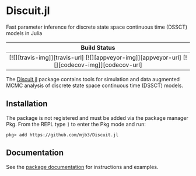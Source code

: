 # Discuit.jl
Fast parameter inference for discrete state space continuous time (DSSCT) models in Julia

| **Build Status**                                                                                |
|:-----------------------------------------------------------------------------------------------:|
| [![][travis-img]][travis-url] [![][appveyor-img]][appveyor-url] [![][codecov-img]][codecov-url] |

The [Discuit.jl][discuit_repo] package contains tools for simulation and data augmented MCMC analysis of discrete state space continuous time (DSSCT) models.

## Installation

The package is not registered and must be added via the package manager Pkg.
From the REPL type `]` to enter the Pkg mode and run:

```
pkg> add https://github.com/mjb3/Discuit.jl
```

## Documentation

See the [package documentation][discuit_docs] for instructions and examples.

[discuit_repo]: https://github.com/mjb3/Discuit.jl
[discuit_docs]: https://mjb3.github.io/Discuit.jl/latest/
